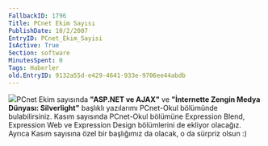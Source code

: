 ```yaml
---
FallbackID: 1796
Title: PCnet Ekim Sayısı
PublishDate: 10/2/2007
EntryID: PCnet_Ekim_Sayisi
IsActive: True
Section: software
MinutesSpent: 0
Tags: Haberler
old.EntryID: 9132a55d-e429-4641-933e-9706ee44abdb
---
```

![](http://cdn.daron.yondem.com/assets/1796/pcnet.png)PCnet Ekim
sayısında **"ASP.NET ve AJAX"** ve **"İnternette Zengin Medya Dünyası:
Silverlight"** başlıklı yazılarımı PCnet-Okul bölümünde bulabilirsiniz.
Kasım sayısında PCnet-Okul bölümüne Expression Blend, Expression Web ve
Expression Design bölümlerini de ekliyor olacağız. Ayrıca Kasım sayısına
özel bir başlığımız da olacak, o da sürpriz olsun :)


